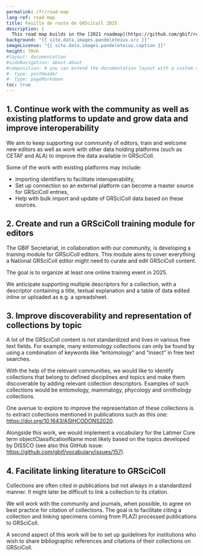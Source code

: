 ```yaml
---
permalink: /fr/road-map
lang-ref: road-map
title: Feuille de route de GRSciColl 2025
description: |
  This road map builds in the [2021 roadmap](https://github.com/gbif/registry/blob/dev/roadmap-grscicoll-2021.md) as well as the efforts in 2022 to build a community of editors an mediators.
background: "{{ site.data.images.pandeleteius.src }}"
imageLicense: "{{ site.data.images.pandeleteius.caption }}"
height: 70vh
#layout: documentation
#sideNavigation: about.about
#composition: # you can extend the documentation layout with a custom composition
#- type: postHeader
#- type: pageMarkdown
toc: true
---
```


## 1.   Continue work with the community as well as existing platforms to update and grow data and improve interoperability

We aim to keep supporting our community of editors, train and welcome new editors as well as work with other data holding platforms (such as CETAF and ALA) to improve the data available in GRSciColl.

Some of the work with existing platforms may include:
- Importing identifiers to facilitate interoperability,
- Set up connection so an external platform can become a master source for GRSciColl entries,
- Help with bulk import and update of GRSciColl data based on these sources.

## 2.   Create and run a GRSciColl training module for editors

The GBIF Secretariat, in collaboration with our community, is developing a training module for GRSciColl editors. This module aims to cover everything a National GRSciColl editor might need to curate and edit GRSciColl content.

The goal is to organize at least one online training event in 2025.

We anticipate supporting multiple descriptors for a collection, with a descriptor containing a title, textual explanation and a table of data edited inline or uploaded as e.g. a spreadsheet.

## 3.   Improve discoverability and representation of collections by topic

A lot of the GRSciColl content is not standardized and lives in various free text fields. For example, many entomology collections can only be found by using a combination of keywords like “entomology” and “insect” in free text searches.

With the help of the relevant communities, we would like to identify collections that belong to defined disciplines and topics and make them discoverable by adding relevant collection descriptors. Examples of such collections would be entomology, mammalogy, phycology and ornithology collections.

One avenue to explore to improve the representation of these collections is to extract collections mentioned in publications such as this one: https://doi.org/10.1643/ASIHCODONS2020.

Alongside this work, we would implement a vocabulary for the Latimer Core term objectClassificationName most likely based on the topics developed by DISSCO (see also this GitHub issue: https://github.com/gbif/vocabulary/issues/157).

## 4.   Facilitate linking literature to GRSciColl

Collections are often cited in publications but not always in a standardized manner. It might later be difficult to link a collection to its citation.

We will work with the community and journals, when possible, to agree on best practice for citation of collections. The goal is to facilitate citing a collection and linking specimens coming from PLAZI processed publications to GRSciColl.

A second aspect of this work will be to set up guidelines for institutions who wish to share bibliographic references and citations of their collections on GRSciColl.

